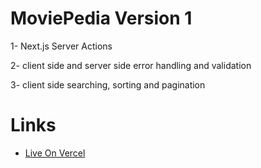 # MoviePedia Version 1

1- Next.js Server Actions

2- client side and server side error handling and validation

3- client side searching, sorting and pagination

# Links

- [Live On Vercel](https://movie-pedia-v1.vercel.app/)
